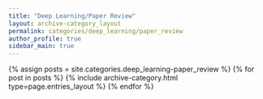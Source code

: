 ```yaml
---
title: "Deep Learning/Paper Review"
layout: archive-category_layout
permalink: categories/deep_learning/paper_review
author_profile: true
sidebar_main: true
---
```



{% assign posts = site.categories.deep_learning-paper_review %}
{% for post in posts %} {% include archive-category.html type=page.entries_layout %} {% endfor %}